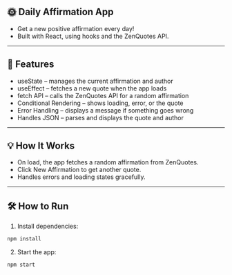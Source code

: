 ## 🌞 Daily Affirmation App
- Get a new positive affirmation every day!
- Built with React, using hooks and the ZenQuotes API.

---

## 🚀 Features
- useState – manages the current affirmation and author
- useEffect – fetches a new quote when the app loads
- fetch API – calls the ZenQuotes API for a random affirmation
- Conditional Rendering – shows loading, error, or the quote
- Error Handling – displays a message if something goes wrong
- Handles JSON – parses and displays the quote and author

---

## 💡 How It Works
- On load, the app fetches a random affirmation from ZenQuotes.
- Click New Affirmation to get another quote.
- Handles errors and loading states gracefully.

---

## 🛠️ How to Run

1. Install dependencies: 
```bash
npm install
```

2. Start the app: 
```bash
npm start
```
